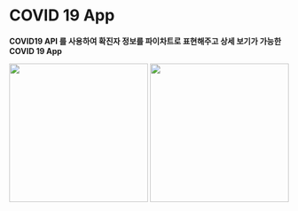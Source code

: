 # COVID 19 App

**COVID19 API 를 사용하여 확진자 정보를 파이차트로 표현해주고 상세 보기가 가능한 COVID 19 App**

<p align="center"> 
  <img width="250" src="https://user-images.githubusercontent.com/22047374/142875107-15b99801-cfe9-4ee7-8e70-315d3ce479a7.png">
  <img width="250" src="https://user-images.githubusercontent.com/22047374/142875166-c10538da-464f-4c3e-ac93-7fa96ea4a020.png">
</p> 

